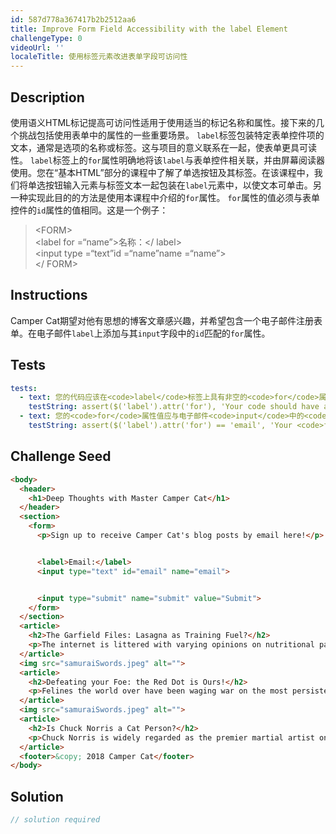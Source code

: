 ```yaml
---
id: 587d778a367417b2b2512aa6
title: Improve Form Field Accessibility with the label Element
challengeType: 0
videoUrl: ''
localeTitle: 使用标签元素改进表单字段可访问性
---
```


## Description
<section id="description">使用语义HTML标记提高可访问性适用于使用适当的标记名称和属性。接下来的几个挑战包括使用表单中的属性的一些重要场景。 <code>label</code>标签包装特定表单控件项的文本，通常是选项的名称或标签。这与项目的意义联系在一起，使表单更具可读性。 <code>label</code>标签上的<code>for</code>属性明确地将该<code>label</code>与表单控件相关联，并由屏幕阅读器使用。您在“基本HTML”部分的课程中了解了单选按钮及其标签。在该课程中，我们将单选按钮输入元素与标签文本一起包装在<code>label</code>元素中，以使文本可单击。另一种实现此目的的方法是使用本课程中介绍的<code>for</code>属性。 <code>for</code>属性的值必须与表单控件的<code>id</code>属性的值相同。这是一个例子： <blockquote> &lt;FORM&gt; <br> &lt;label for =“name”&gt;名称：&lt;/ label&gt; <br> &lt;input type =“text”id =“name”name =“name”&gt; <br> &lt;/ FORM&gt; <br></blockquote></section>

## Instructions
<section id="instructions"> Camper Cat期望对他有思想的博客文章感兴趣，并希望包含一个电子邮件注册表单。在电子邮件<code>label</code>上添加与其<code>input</code>字段中的<code>id</code>匹配的<code>for</code>属性。 </section>

## Tests
<section id='tests'>

```yml
tests:
  - text: 您的代码应该在<code>label</code>标签上具有非空的<code>for</code>属性。
    testString: assert($('label').attr('for'), 'Your code should have a <code>for</code> attribute on the <code>label</code> tag that is not empty.');
  - text: 您的<code>for</code>属性值应与电子邮件<code>input</code>中的<code>id</code>值匹配。
    testString: assert($('label').attr('for') == 'email', 'Your <code>for</code> attribute value should match the <code>id</code> value on the email <code>input</code>.');

```

</section>

## Challenge Seed
<section id='challengeSeed'>

<div id='html-seed'>

```html
<body>
  <header>
    <h1>Deep Thoughts with Master Camper Cat</h1>
  </header>
  <section>
    <form>
      <p>Sign up to receive Camper Cat's blog posts by email here!</p>


      <label>Email:</label>
      <input type="text" id="email" name="email">


      <input type="submit" name="submit" value="Submit">
    </form>
  </section>
  <article>
    <h2>The Garfield Files: Lasagna as Training Fuel?</h2>
    <p>The internet is littered with varying opinions on nutritional paradigms, from catnip paleo to hairball cleanses. But let's turn our attention to an often overlooked fitness fuel, and examine the protein-carb-NOM trifecta that is lasagna...</p>
  </article>
  <img src="samuraiSwords.jpeg" alt="">
  <article>
    <h2>Defeating your Foe: the Red Dot is Ours!</h2>
    <p>Felines the world over have been waging war on the most persistent of foes. This red nemesis combines both cunning stealth and lightening speed. But chin up, fellow fighters, our time for victory may soon be near...</p>
  </article>
  <img src="samuraiSwords.jpeg" alt="">
  <article>
    <h2>Is Chuck Norris a Cat Person?</h2>
    <p>Chuck Norris is widely regarded as the premier martial artist on the planet, and it's a complete coincidence anyone who disagrees with this fact mysteriously disappears soon after. But the real question is, is he a cat person?...</p>
  </article>
  <footer>&copy; 2018 Camper Cat</footer>
</body>

```

</div>



</section>

## Solution
<section id='solution'>

```js
// solution required
```
</section>
